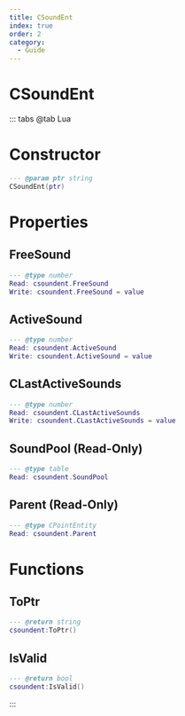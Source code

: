 ```yaml
---
title: CSoundEnt
index: true
order: 2
category:
  - Guide
---
```


# CSoundEnt

::: tabs
@tab Lua
# Constructor
```lua
--- @param ptr string
CSoundEnt(ptr)
```
# Properties
## FreeSound 
```lua
--- @type number
Read: csoundent.FreeSound
Write: csoundent.FreeSound = value
```
## ActiveSound 
```lua
--- @type number
Read: csoundent.ActiveSound
Write: csoundent.ActiveSound = value
```
## CLastActiveSounds 
```lua
--- @type number
Read: csoundent.CLastActiveSounds
Write: csoundent.CLastActiveSounds = value
```
## SoundPool (Read-Only)
```lua
--- @type table
Read: csoundent.SoundPool
```
## Parent (Read-Only)
```lua
--- @type CPointEntity
Read: csoundent.Parent
```
# Functions
## ToPtr
```lua
--- @return string
csoundent:ToPtr()
```
## IsValid
```lua
--- @return bool
csoundent:IsValid()
```

:::